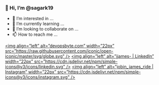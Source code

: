  ### 👋 Hi, I’m @sagark19
- 👀 I’m interested in ...
- 🌱 I’m currently learning ...
- 💞️ I’m looking to collaborate on ...
- 📫 How to reach me ...


[<img align=”left” alt=”devopsbyte.com” width=”22px” src=”https://raw.githubusercontent.com/iconic/open-iconic/master/svg/globe.svg" />][website]
[<img align=”left” alt=”jjames- | LinkedIn” width=”22px” src=”https://cdn.jsdelivr.net/npm/simple-icons@v3/icons/linkedin.svg" />][linkedin]
[<img align=”left” alt=”jobin_james_ride | Instagram” width=”22px” src=”https://cdn.jsdelivr.net/npm/simple-icons@v3/icons/instagram.svg" />][instagram]
 
 <br />
  
  [website]: https://devopsbyte.com
[instagram]: https://instagram.com/jobin_james_ride
[linkedin]: https://linkedin.com/in/jjames-
